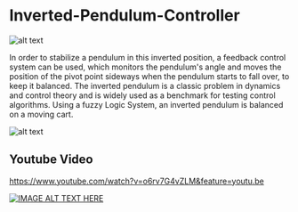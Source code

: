 # Inverted-Pendulum-Controller

![alt text](https://upload.wikimedia.org/wikipedia/commons/thumb/0/00/Cart-pendulum.svg/300px-Cart-pendulum.svg.png)

In order to stabilize a pendulum in this inverted position, a feedback control system can be used, which monitors the pendulum's angle and moves the position of the pivot point sideways when the pendulum starts to fall over, to keep it balanced. The inverted pendulum is a classic problem in dynamics and control theory and is widely used as a benchmark for testing control algorithms. Using a fuzzy Logic System, an inverted pendulum is balanced on a moving cart.


![alt text](https://i.imgur.com/hxPCWx8.png)

## Youtube Video
https://www.youtube.com/watch?v=o6rv7G4vZLM&feature=youtu.be


[![IMAGE ALT TEXT HERE](https://www.youtube.com/watch?v=o6rv7G4vZLM&feature=youtu.be)](https://www.youtube.com/watch?v=o6rv7G4vZLM&feature=youtu.be)
